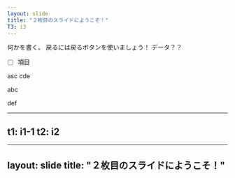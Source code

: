 ```yaml
---
layout: slide
title: "２枚目のスライドにようこそ！"
T3: i3
---
```


何かを書く。
戻るには戻るボタンを使いましょう！
データ？？
- [ ] 項目

asc
cde

abc

def

---
t1: i1-1
t2: i2
---

---
layout: slide
title: "２枚目のスライドにようこそ！"
---

